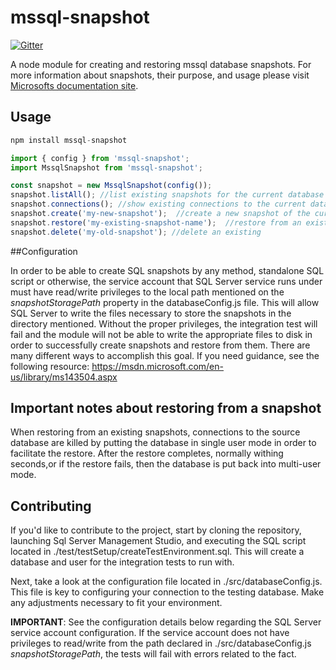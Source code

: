 # mssql-snapshot

[![Gitter](https://badges.gitter.im/Join%20Chat.svg)](https://gitter.im/mssql-snapshot/)

A node module for creating and restoring mssql database snapshots.
For more information about snapshots, their purpose, and usage
please visit [Microsofts documentation site](https://msdn.microsoft.com/en-us/library/ms175158(v=sql.110).aspx).

## Usage

```javascript
npm install mssql-snapshot
```

```javascript
import { config } from 'mssql-snapshot';
import MssqlSnapshot from 'mssql-snapshot';

const snapshot = new MssqlSnapshot(config());
snapshot.listAll(); //list existing snapshots for the current database
snapshot.connections(); //show existing connections to the current database excluding your own connection
snapshot.create('my-new-snapshot');  //create a new snapshot of the current database
snapshot.restore('my-existing-snapshot-name');  //restore from an existing snapshot
snapshot.delete('my-old-snapshot'); //delete an existing
```


##Configuration

In order to be able to create SQL snapshots by any method,
standalone SQL script or otherwise, the service account that
SQL Server service runs under must have read/write privileges
to the local path mentioned on the *snapshotStoragePath* property
in the databaseConfig.js file.  This will allow SQL Server to
write the files necessary to store the snapshots in
the directory mentioned.  Without the proper privileges, the
integration test will fail and the module will not be able to
write the appropriate files to disk in order to successfully
create snapshots and restore from them.  There are many different
ways to accomplish this goal.  If you need guidance, see the
following resource:  https://msdn.microsoft.com/en-us/library/ms143504.aspx

## Important notes about restoring from a snapshot
When restoring from an existing snapshots, connections to the
source database are killed by putting the database in single
user mode in order to facilitate the restore.  After the restore
completes, normally withing seconds,or if the restore fails,
then the database is put back into multi-user mode.

## Contributing
If you'd like to contribute to the project, start by cloning the
repository, launching Sql Server Management Studio, and executing
the SQL script located in ./test/testSetup/createTestEnvironment.sql.
This will create a database and user for the integration tests to
run with.

Next, take a look at the configuration file located in
./src/databaseConfig.js. This file is key to configuring your
connection to the testing database.  Make any adjustments necessary
to fit your environment.

**IMPORTANT**:  See the configuration details below regarding the SQL Server service account configuration.  If the service
account does not have privileges to read/write from the path declared in
./src/databaseConfig.js *snapshotStoragePath*, the tests will fail with errors
 related to the fact.

